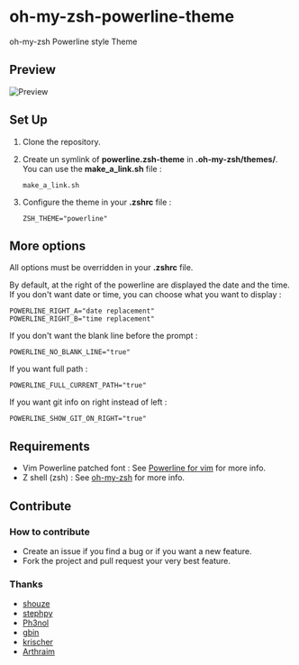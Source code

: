 oh-my-zsh-powerline-theme
=========================

oh-my-zsh Powerline style Theme

Preview
-------

![Preview](http://github.com/jeremyFreeAgent/oh-my-zsh-powerline-theme/raw/master/preview.png)

Set Up
------

1. Clone the repository.

2. Create un symlink of **powerline.zsh-theme** in **.oh-my-zsh/themes/**. You can use the **make_a_link.sh** file :

    ```
    make_a_link.sh
    ```

3. Configure the theme in your **.zshrc** file :

    ```
    ZSH_THEME="powerline"
    ```

More options
------------

All options must be overridden in your **.zshrc** file.

By default, at the right of the powerline are displayed the date and the time.
If you don't want date or time, you can choose what you want to display :

```
POWERLINE_RIGHT_A="date replacement"
POWERLINE_RIGHT_B="time replacement"
```

If you don't want the blank line before the prompt :

```
POWERLINE_NO_BLANK_LINE="true"
```

If you want full path :

```
POWERLINE_FULL_CURRENT_PATH="true"
```

If you want git info on right instead of left :

```
POWERLINE_SHOW_GIT_ON_RIGHT="true"
```

Requirements
------------

* Vim Powerline patched font : See [Powerline for vim](https://github.com/Lokaltog/vim-powerline.git) for more info.
* Z shell (zsh) : See [oh-my-zsh](https://github.com/robbyrussell/oh-my-zsh) for more info.

Contribute
----------

### How to contribute

* Create an issue if you find a bug or if you want a new feature.
* Fork the project and pull request your very best feature.

### Thanks

* [shouze](https://github.com/shouze)
* [stephpy](https://github.com/stephpy)
* [Ph3nol](https://github.com/Ph3nol)
* [gbin](https://github.com/gbin)
* [krischer](https://github.com/krischer)
* [Arthraim](https://github.com/Arthraim)

